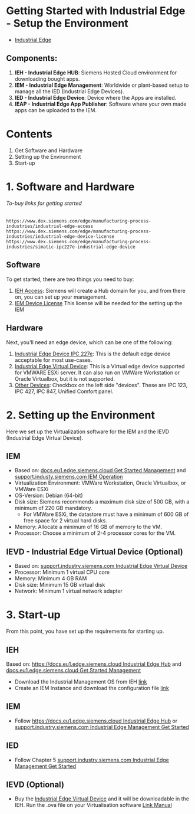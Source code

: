 # Getting Started with Industrial Edge - Setup the Environment

* [Industrial Edge](Images/components.png)

## Components:

1. **IEH - Industrial Edge HUB**: Siemens Hosted Cloud environment for downloading bought apps.
2. **IEM - Industrial Edge Management**: Worldwide or plant-based setup to manage all the IED (Industrial Edge Devices).
3. **IED - Industrial Edge Device**: Device where the Apps are installed.
4. **IEAP - Industrial Edge App Publisher**: Software where your own made apps can be uploaded to the IEM.

# Contents

1. Get Software and Hardware
2. Setting up the Environment
3. Start-up

# 1. Software and Hardware

###### To-buy links for getting started
```
https://www.dex.siemens.com/edge/manufacturing-process-industries/industrial-edge-access
https://www.dex.siemens.com/edge/manufacturing-process-industries/industrial-edge-device-license
https://www.dex.siemens.com/edge/manufacturing-process-industries/simatic-ipc227e-industrial-edge-device
```

## Software

To get started, there are two things you need to buy:

1. [IEH Access](https://www.dex.siemens.com/edge/manufacturing-process-industries/industrial-edge-access): Siemens will create a Hub domain for you, and from there on, you can set up your management.
2. [IEM Device License](https://www.dex.siemens.com/edge/manufacturing-process-industries/industrial-edge-device-license) This license will be needed for the setting up the IEM

## Hardware

Next, you'll need an edge device, which can be one of the following:

1. [Industrial Edge Device IPC 227e](https://www.dex.siemens.com/edge/manufacturing-process-industries/simatic-ipc227e-industrial-edge-device): This is the default edge device acceptable for most use-cases.
2. [Industrial Edge Virtual Device](https://www.dex.siemens.com/edge/manufacturing-process-industries/industrial-edge-virtual-device?cartId=584ee2f4-7d4a-475b-96ac-cfaa21ba2604&cclcl=nl_NL): This is a Virtual edge device supported for VMWARE ESXi server. It can also run on VMWare Workstation or Oracle Virtualbox, but it is not supported.
3. [Other Devices](https://www.dex.siemens.com/edge/manufacturing-process-industries): Checkbox on the left side "devices". These are IPC 123, IPC 427, IPC 847, Unified Comfort panel.

# 2. Setting up the Environment

Here we set up the Virtualization software for the IEM and the IEVD (Industrial Edge Virtual Device).

## IEM

- Based on: [docs.eu1.edge.siemens.cloud Get Started Management](https://docs.eu1.edge.siemens.cloud/get_started_and_operate/industrial_edge_management/setup/setting_up_the_iem/setup_steps.html) and [support.industy.siemens.com IEM Operation](https://support.industry.siemens.com/cs/document/109814453/industrial-edge-management-operation-10-22)
- Virtualization Environment: VMWare Workstation, Oracle Virtualbox, or VMWare ESXi
- OS-Version: Debian (64-bit)
- Disk size: Siemens recommends a maximum disk size of 500 GB, with a minimum of 220 GB mandatory.
  - For VMWare ESXi, the datastore must have a minimum of 600 GB of free space for 2 virtual hard disks.
- Memory: Allocate a minimum of 16 GB of memory to the VM.
- Processor: Choose a minimum of 2-4 processor cores for the VM.

## IEVD - Industrial Edge Virtual Device (Optional)

- Based on: [support.industry.siemens.com Industrial Edge Virtual Device](https://support.industry.siemens.com/cs/document/109809569/industrial-edge-virtual-device?dti=0&lc=en-US)
- Processor: Minimum 1 virtual CPU core
- Memory: Minimum 4 GB RAM
- Disk size: Minimum 15 GB virtual disk
- Network: Minimum 1 virtual network adapter

# 3. Start-up

From this point, you have set up the requirements for starting up.

## IEH

Based on: [https://docs.eu1.edge.siemens.cloud Industrial Edge Hub](https://docs.eu1.edge.siemens.cloud/get_started_and_operate/industrial_edge_hub/setup/ieh_index.html) and [docs.eu1.edge.siemens.cloud Get Started Management](https://docs.eu1.edge.siemens.cloud/get_started_and_operate/industrial_edge_management/setup/setting_up_the_iem/setup_steps.html)

- Download the Industrial Management OS from IEH [link](https://docs.eu1.edge.siemens.cloud/get_started_and_operate/industrial_edge_management/setup/setting_up_the_iem/downloading_the_iem_os.html)
- Create an IEM Instance and download the configuration file [link](https://docs.eu1.edge.siemens.cloud/get_started_and_operate/industrial_edge_management/setup/setting_up_the_iem/creating_an_iem_instance_and_downloading_the_configuration_file.html)

## IEM

- Follow [https://docs.eu1.edge.siemens.cloud Industrial Edge Hub](https://docs.eu1.edge.siemens.cloud/get_started_and_operate/industrial_edge_hub/setup/ieh_index.html) or [support.industry.siemens.com Industrial Edge Management Get Started](https://support.industry.siemens.com/cs/document/109814452/industrial-edge-management-getting-started-10-22?dti=0&lc=en-US)

## IED

- Follow Chapter 5 [support.industry.siemens.com Industrial Edge Management Get Started](https://support.industry.siemens.com/cs/document/109814452/industrial-edge-management-getting-started-10-22?dti=0&lc=en-US)

## IEVD (Optional)

- Buy the [Industrial Edge Virtual Device](https://www.dex.siemens.com/edge/manufacturing-process-industries/industrial-edge-virtual-device?cartId=584ee2f4-7d4a-475b-96ac-cfaa21ba2604&cclcl=nl_NL) and it will be downloadable in the IEH. Run the .ova file on your Virtualisation software [Link Manual](https://support.industry.siemens.com/cs/document/109809569/industrial-edge-virtual-device?dti=0&lc=en-US)


